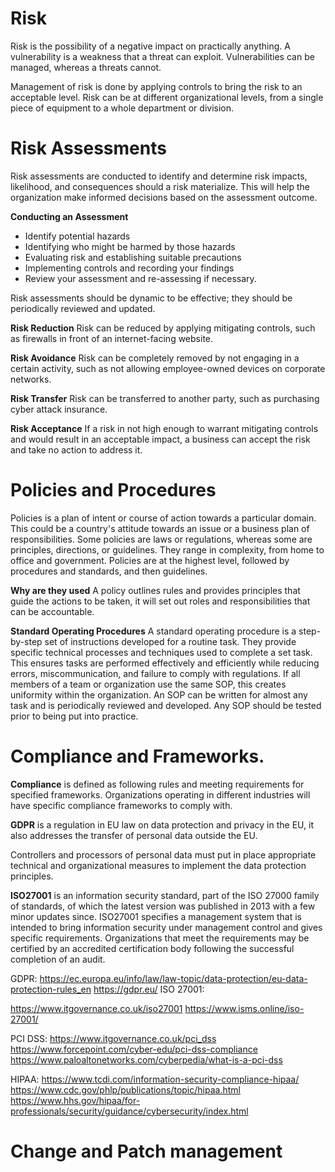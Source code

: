 # Risk
Risk is the possibility of a negative impact on practically anything. 
A vulnerability is a weakness that a threat can exploit. Vulnerabilities can be managed, whereas a threats cannot. 

Management of risk is done by applying controls to bring the risk to an acceptable level. Risk can be at different organizational levels, from a single piece of equipment to a whole department or division. 


# Risk Assessments
Risk assessments are conducted to identify and determine risk impacts, likelihood, and consequences should a risk materialize. This will help the organization make informed decisions based on the assessment outcome. 

**Conducting an Assessment**
- Identify potential hazards
- Identifying who might be harmed by those hazards
- Evaluating risk and establishing suitable precautions
- Implementing controls and recording your findings
- Review your assessment and re-assessing if necessary.

Risk assessments should be dynamic to be effective; they should be periodically reviewed and updated.

**Risk Reduction**
Risk can be reduced by applying mitigating controls, such as firewalls in front of an internet-facing website. 

**Risk Avoidance**
Risk can be completely removed by not engaging in a certain activity, such as not allowing employee-owned devices on corporate networks. 

**Risk Transfer**
Risk can be transferred to another party, such as purchasing cyber attack insurance. 

**Risk Acceptance**
If a risk in not high enough to warrant mitigating controls and would result in an acceptable impact, a business can accept the risk and take no action to address it. 

# Policies and Procedures
Policies is a plan of intent or course of action towards a particular domain. This could be a country's attitude towards an issue or a business plan of responsibilities. Some policies are laws or regulations, whereas some are principles, directions, or guidelines. They range in complexity, from home to office and government. Policies are at the highest level, followed by procedures and standards, and then guidelines. 

**Why are they used**
A policy outlines rules and provides principles that guide the actions to be taken, it will set out roles and responsibilities that can be accountable. 

**Standard Operating Procedures**
A standard operating procedure is a step-by-step set of instructions developed for a routine task. They provide specific technical processes and techniques used to complete a set task. This ensures tasks are performed effectively and efficiently while reducing errors, miscommunication, and failure to comply with regulations. If all members of a team or organization use the same SOP, this creates uniformity within the organization. An SOP can be written for almost any task and is periodically reviewed and developed. Any SOP should be tested prior to being put into practice. 

# Compliance and Frameworks. 
**Compliance** is defined as following rules and meeting requirements for specified frameworks. Organizations operating in different industries will have specific compliance frameworks to comply with. 

**GDPR**
is a regulation in EU law on data protection and privacy in the EU, it also addresses the transfer of personal data outside the EU. 

Controllers and processors of personal data must put in place appropriate technical and organizational measures to implement the data protection principles. 


**ISO27001**
is an information security standard, part of the ISO 27000 family of standards, of which the latest version was published in 2013 with a few minor updates since. ISO27001 specifies a management system that is intended to bring information security under management control and gives specific requirements. Organizations that meet the requirements may be certified by an accredited certification body following the successful completion of an audit. 




GDPR:
https://ec.europa.eu/info/law/law-topic/data-protection/eu-data-protection-rules_en
https://gdpr.eu/
ISO 27001:

https://www.itgovernance.co.uk/iso27001
https://www.isms.online/iso-27001/

PCI DSS:
https://www.itgovernance.co.uk/pci_dss
https://www.forcepoint.com/cyber-edu/pci-dss-compliance
https://www.paloaltonetworks.com/cyberpedia/what-is-a-pci-dss

HIPAA:
https://www.tcdi.com/information-security-compliance-hipaa/
https://www.cdc.gov/phlp/publications/topic/hipaa.html
https://www.hhs.gov/hipaa/for-professionals/security/guidance/cybersecurity/index.html



# Change and Patch management
